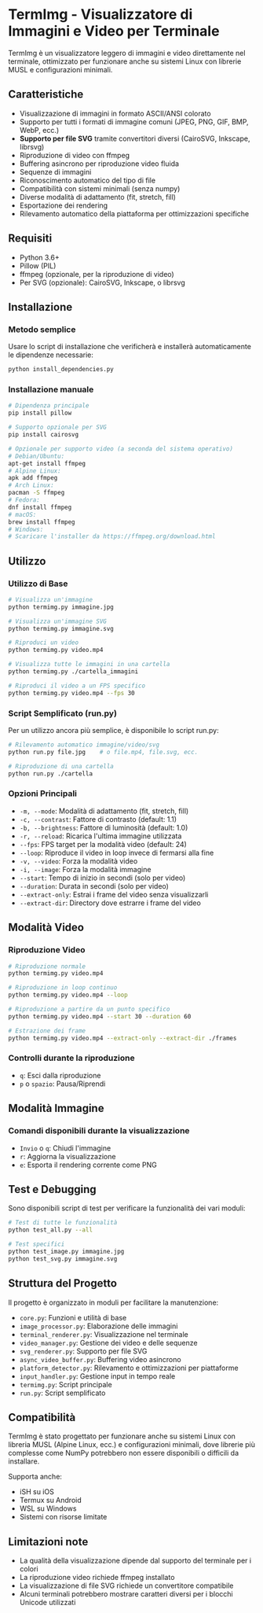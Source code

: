# TermImg - Visualizzatore di Immagini e Video per Terminale

TermImg è un visualizzatore leggero di immagini e video direttamente nel terminale, ottimizzato per funzionare anche su sistemi Linux con librerie MUSL e configurazioni minimali.

## Caratteristiche

- Visualizzazione di immagini in formato ASCII/ANSI colorato
- Supporto per tutti i formati di immagine comuni (JPEG, PNG, GIF, BMP, WebP, ecc.)
- **Supporto per file SVG** tramite convertitori diversi (CairoSVG, Inkscape, librsvg)
- Riproduzione di video con ffmpeg
- Buffering asincrono per riproduzione video fluida
- Sequenze di immagini
- Riconoscimento automatico del tipo di file
- Compatibilità con sistemi minimali (senza numpy)
- Diverse modalità di adattamento (fit, stretch, fill)
- Esportazione dei rendering
- Rilevamento automatico della piattaforma per ottimizzazioni specifiche

## Requisiti

- Python 3.6+
- Pillow (PIL)
- ffmpeg (opzionale, per la riproduzione di video)
- Per SVG (opzionale): CairoSVG, Inkscape, o librsvg

## Installazione

### Metodo semplice

Usare lo script di installazione che verificherà e installerà automaticamente le dipendenze necessarie:

```bash
python install_dependencies.py
```

### Installazione manuale

```bash
# Dipendenza principale
pip install pillow

# Supporto opzionale per SVG
pip install cairosvg

# Opzionale per supporto video (a seconda del sistema operativo)
# Debian/Ubuntu:
apt-get install ffmpeg
# Alpine Linux:
apk add ffmpeg
# Arch Linux:
pacman -S ffmpeg
# Fedora:
dnf install ffmpeg
# macOS:
brew install ffmpeg
# Windows:
# Scaricare l'installer da https://ffmpeg.org/download.html
```

## Utilizzo

### Utilizzo di Base

```bash
# Visualizza un'immagine
python termimg.py immagine.jpg

# Visualizza un'immagine SVG
python termimg.py immagine.svg

# Riproduci un video
python termimg.py video.mp4

# Visualizza tutte le immagini in una cartella
python termimg.py ./cartella_immagini

# Riproduci il video a un FPS specifico
python termimg.py video.mp4 --fps 30
```

### Script Semplificato (run.py)

Per un utilizzo ancora più semplice, è disponibile lo script run.py:

```bash
# Rilevamento automatico immagine/video/svg
python run.py file.jpg    # o file.mp4, file.svg, ecc.

# Riproduzione di una cartella
python run.py ./cartella
```

### Opzioni Principali

- `-m, --mode`: Modalità di adattamento (fit, stretch, fill)
- `-c, --contrast`: Fattore di contrasto (default: 1.1)
- `-b, --brightness`: Fattore di luminosità (default: 1.0)
- `-r, --reload`: Ricarica l'ultima immagine utilizzata
- `--fps`: FPS target per la modalità video (default: 24)
- `--loop`: Riproduce il video in loop invece di fermarsi alla fine
- `-v, --video`: Forza la modalità video
- `-i, --image`: Forza la modalità immagine
- `--start`: Tempo di inizio in secondi (solo per video)
- `--duration`: Durata in secondi (solo per video)
- `--extract-only`: Estrai i frame del video senza visualizzarli
- `--extract-dir`: Directory dove estrarre i frame del video

## Modalità Video

### Riproduzione Video

```bash
# Riproduzione normale
python termimg.py video.mp4

# Riproduzione in loop continuo
python termimg.py video.mp4 --loop

# Riproduzione a partire da un punto specifico
python termimg.py video.mp4 --start 30 --duration 60

# Estrazione dei frame
python termimg.py video.mp4 --extract-only --extract-dir ./frames
```

### Controlli durante la riproduzione

- `q`: Esci dalla riproduzione
- `p` o `spazio`: Pausa/Riprendi

## Modalità Immagine

### Comandi disponibili durante la visualizzazione

- `Invio` o `q`: Chiudi l'immagine
- `r`: Aggiorna la visualizzazione
- `e`: Esporta il rendering corrente come PNG

## Test e Debugging

Sono disponibili script di test per verificare la funzionalità dei vari moduli:

```bash
# Test di tutte le funzionalità
python test_all.py --all

# Test specifici
python test_image.py immagine.jpg
python test_svg.py immagine.svg
```

## Struttura del Progetto

Il progetto è organizzato in moduli per facilitare la manutenzione:

- `core.py`: Funzioni e utilità di base
- `image_processor.py`: Elaborazione delle immagini 
- `terminal_renderer.py`: Visualizzazione nel terminale
- `video_manager.py`: Gestione dei video e delle sequenze
- `svg_renderer.py`: Supporto per file SVG
- `async_video_buffer.py`: Buffering video asincrono
- `platform_detector.py`: Rilevamento e ottimizzazioni per piattaforme
- `input_handler.py`: Gestione input in tempo reale
- `termimg.py`: Script principale
- `run.py`: Script semplificato

## Compatibilità

TermImg è stato progettato per funzionare anche su sistemi Linux con libreria MUSL (Alpine Linux, ecc.) e configurazioni minimali, dove librerie più complesse come NumPy potrebbero non essere disponibili o difficili da installare.

Supporta anche:
- iSH su iOS
- Termux su Android
- WSL su Windows
- Sistemi con risorse limitate

## Limitazioni note

- La qualità della visualizzazione dipende dal supporto del terminale per i colori
- La riproduzione video richiede ffmpeg installato
- La visualizzazione di file SVG richiede un convertitore compatibile
- Alcuni terminali potrebbero mostrare caratteri diversi per i blocchi Unicode utilizzati
